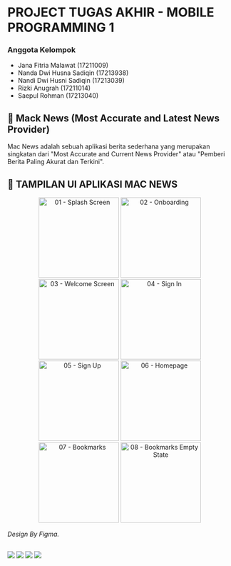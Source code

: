 # PROJECT TUGAS AKHIR - MOBILE PROGRAMMING 1

### Anggota Kelompok 
- Jana Fitria Malawat (17211009)
- Nanda Dwi Husna Sadiqin (17213938)
- Nandi Dwi Husni Sadiqin (17213039)
- Rizki Anugrah (17211014)
- Saepul Rohman (17213040)

## 📰 Mack News (Most Accurate and Latest News Provider)

Mac News adalah sebuah aplikasi berita sederhana yang merupakan singkatan dari "Most Accurate and Current News Provider" atau "Pemberi Berita Paling Akurat dan Terkini".

## 🎨 TAMPILAN UI APLIKASI MAC NEWS

<div align="center">
    <img src="https://github.com/rhmnsae/ProjectTugasAkhir-MobileProgramming1/assets/94337229/223f16c9-e646-4049-82af-6db7221cfc4e" alt="01 - Splash Screen" width="180">
    <img src="https://github.com/rhmnsae/ProjectTugasAkhir-MobileProgramming1/assets/94337229/e85a72dd-44d2-4fb0-b642-50a2767ed76c" alt="02 - Onboarding" width="180">
    <img src="https://github.com/rhmnsae/ProjectTugasAkhir-MobileProgramming1/assets/94337229/d0b5fddc-98e2-43c2-9010-81d8393b3086" alt="03 - Welcome Screen" width="180">
    <img src="https://github.com/rhmnsae/ProjectTugasAkhir-MobileProgramming1/assets/94337229/a2a1f6fc-dc25-4aec-86b3-552a417dc3d2" alt="04 - Sign In" width="180">
    <img src="https://github.com/rhmnsae/ProjectTugasAkhir-MobileProgramming1/assets/94337229/f6b5c97e-75cc-49c8-835d-f55dd6dd7aa7" alt="05 - Sign Up" width="180">
    <img src="https://github.com/rhmnsae/ProjectTugasAkhir-MobileProgramming1/assets/94337229/91bed9dd-f255-458e-ac6b-8b9b1950bbab" alt="06 - Homepage" width="180">
    <img src="https://github.com/rhmnsae/ProjectTugasAkhir-MobileProgramming1/assets/94337229/e6ad66f5-e843-4005-add0-5dc9fa345f27" alt="07 - Bookmarks" width="180">
    <img src="https://github.com/rhmnsae/ProjectTugasAkhir-MobileProgramming1/assets/94337229/940eb307-1600-464c-b5ef-e496e4aa6e15" alt="08 - Bookmarks Empty State" width="180">
</div>

*Design By Figma.*

</ul>
<h2></h2>
<p><img src="https://img.shields.io/badge/React_Native-20232A?style=for-the-badge&logo=react&logoColor=61DAFB" />
<img src="https://img.shields.io/badge/JavaScript-F7DF1E?style=for-the-badge&logo=javascript&logoColor=black" />
<img src="https://img.shields.io/badge/Visual_Studio_Code-0078D4?style=for-the-badge&logo=visual%20studio%20code&logoColor=white" />
<img src="https://img.shields.io/badge/GitHub-100000?style=for-the-badge&logo=github&logoColor=white" />
<ul>



